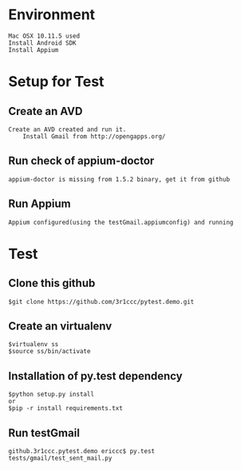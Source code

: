Environment
===========
	Mac OSX 10.11.5 used
	Install Android SDK
	Install Appium

Setup for Test
==============
Create an AVD
-------------
	Create an AVD created and run it.
        Install Gmail from http://opengapps.org/

Run check of appium-doctor
--------------------------
	appium-doctor is missing from 1.5.2 binary, get it from github

Run Appium
----------
	Appium configured(using the testGmail.appiumconfig) and running

Test
====
Clone this github
-----------------
	$git clone https://github.com/3r1ccc/pytest.demo.git

Create an virtualenv
--------------------
	$virtualenv ss	
	$source ss/bin/activate

Installation of py.test dependency
----------------------------------
	$python setup.py install
	or 
	$pip -r install requirements.txt


Run testGmail
-------------
	github.3r1ccc.pytest.demo ericcc$ py.test tests/gmail/test_sent_mail.py 

